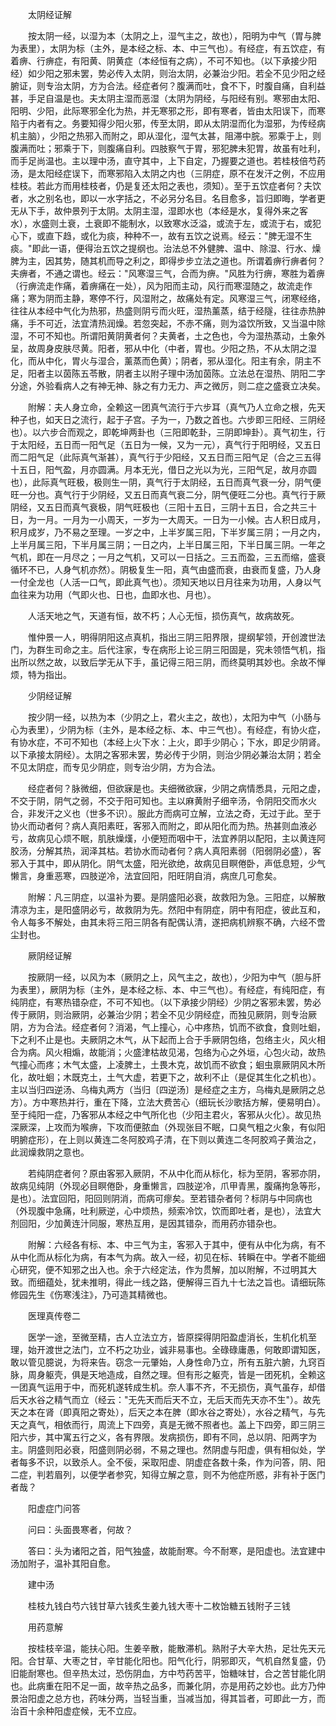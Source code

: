 <!-- { "loadSidebar": true } -->
　　太阴经证解

　　按太阴一经，以湿为本（太阴之上，湿气主之，故也），阳明为中气（胃与脾为表里），太阴为标（主外，是本经之标、本、中三气也）。有经症，有五饮症，有着痹、行痹症，有阳黄、阴黄症（本经恒有之病），不可不知也。（以下承接少阳经）如少阳之邪未罢，势必传入太阴，则治太阴，必兼治少阳。若全不见少阳之经腑证，则专治太阴，方为合法。经症者何？腹满而吐，食不下，时腹自痛，自利益甚，手足自温是也。夫太阴主湿而恶湿（太阴为阴经，与阳经有别。寒邪由太阳、阳明、少阳，此际寒邪全化为热，并无寒邪之形，即有寒者，皆由太阳误下，而寒陷于内者有之。务要知得少阳火邪，传至太阴，即从太阴湿而化为湿邪，为传经病机主脑），少阳之热邪入而附之，即从湿化，湿气太甚，阻滞中脘。邪乘于上，则腹满而吐；邪乘于下，则腹痛自利。四肢察气于胃，邪犯脾未犯胃，故虽有吐利，而手足尚温也。主以理中汤，直守其中，上下自定，乃握要之道也。若桂枝倍芍药汤，是太阳经症误下，而寒邪陷入太阴之内也（三阴症，原不在发汗之例，不应用桂枝。若此方而用桂枝者，仍是复还太阳之表也，须知）。至于五饮症者何？夫饮者，水之别名也，即以一水字括之，不必另分名目。名目愈多，旨归即晦，学者更无从下手，故仲景列于太阴。太阴主湿，湿即水也（本经是水，复得外来之客水），水盛则土衰，土衰即不能制水，以致寒水泛溢，或流于左，或流于右，或犯心下，或直下趋，或化为痰，种种不一，故有五饮之说焉。经云："脾无湿不生痰。"即此一语，便得治五饮之提纲也。治法总不外健脾、温中、除湿、行水、燥脾为主，因其势，随其机而导之利之，即得步步立法之道也。所谓着痹行痹者何？夫痹者，不通之谓也。经云："风寒湿三气，合而为痹。"风胜为行痹，寒胜为着痹（行痹流走作痛，着痹痛在一处），风为阳而主动，风行而寒湿随之，故流走作痛；寒为阴而主静，寒停不行，风湿附之，故痛处有定。风寒湿三气，闭寒经络，往往从本经中气化为热邪，热盛则阴亏而火旺，湿热薰蒸，结于经隧，往往赤热肿痛，手不可近，法宜清热润燥。若忽突起，不赤不痛，则为溢饮所致，又当温中除湿，不可不知也。所谓阳黄阴黄者何？夫黄者，土之色也，今为湿热蒸动，土象外呈，故周身皮肤尽黄。阳者，邪从中化（中者，胃也。少阳之热，不从太阴之湿化，而从中化，胃火与湿合，薰蒸而色黄）；阴者，邪从湿化。阳主有余，阴主不足，阳者主以茵陈五苓散，阴者主以附子理中汤加茵陈。立法总在湿热、阴阳二字分途，外验看病人之有神无神、脉之有力无力、声之微厉，则二症之盛衰立决矣。

　　附解：夫人身立命，全赖这一团真气流行于六步耳（真气乃人立命之根，先天种子也，如天日之流行，起于子宫。子为一，乃数之首也。六步即三阳经、三阴经也）。以六步合而观之，即乾坤两卦也（三阳即乾卦，三阴即坤卦）。真气初生，行于太阳经，五日而一阳气足（五日为一候，又为一元），真气行于阳明经，又五日而二阳气足（此际真气渐甚），真气行于少阳经，又五日而三阳气足（合之三五得十五日，阳气盈，月亦圆满。月本无光，借日之光以为光，三阳气足，故月亦圆也），此际真气旺极，极则生一阴，真气行于太阴经，五日而真气衰一分，阴气便旺一分也。真气行于少阴经，又五日而真气衰二分，阴气便旺二分也。真气行于厥阴经，又五日而真气衰极，阴气旺极也（三阳十五日，三阴十五日，合之共三十日，为一月。一月为一小周天，一岁为一大周天。一日为一小候。古人积日成月，积月成岁，乃不易之至理。一岁之中，上半岁属三阳，下半岁属三阴；一月之内，上半月属三阳，下半月属三阴；一日之内，上半日属三阳，下半日属三阴。一年之气机，即在一月尽之；一月之气机，又可以一日括之。三五而盈，三五而缩，盛衰循环不已，人身气机亦然）。阴极复生一阳，真气由盛而衰，由衰而复盛，乃人身一付全龙也（人活一口气，即此真气也）。须知天地以日月往来为功用，人身以气血往来为功用（气即火也、日也，血即水也、月也）。

　　人活天地之气，天道有恒，故不朽；人心无恒，损伤真气，故病故死。

　　惟仲景一人，明得阴阳这点真机，指出三阴三阳界限，提纲挈领，开创渡世法门，为群生司命之主。后代注家，专在病形上论三阴三阳固是，究未领悟气机，指出所以然之故，以致后学无从下手，虽记得三阳三阴，而终莫明其妙也。余故不惮烦，特为指出。

　　少阴经证解

　　按少阴一经，以热为本（少阴之上，君火主之，故也），太阳为中气（小肠与心为表里），少阴为标（主外，是本经之标、本、中三气也）。有经症，有协火症，有协水症，不可不知也（本经上火下水：上火，即手少阴心；下水，即足少阴肾。以下承接太阴经）。太阴之客邪未罢，势必传于少阴，则治少阴必兼治太阴；若全不见太阴症，而专见少阴症，则专治少阴，方为合法。

　　经症者何？脉微细，但欲寐是也。夫细微欲寐，少阴之病情悉具，元阳之虚，不交于阴，阴气之弱，不交于阳可知也。主以麻黄附子细辛汤，令阴阳交而水火合，非发汗之义也（世多不识）。服此方而病可立解，立法之奇，无过于此。至于协火而动者何？病人真阳素旺，客邪入而附之，即从阳化而为热。热甚则血液必亏，故病见心烦不眠，肌肤燥熯，小便短而咽中干，法宜养阴以配阳，主以黄连阿胶汤，分解其热，润泽其枯。若协水而动者何？病人真阳素弱（阳弱阴必盛），客邪入于其中，即从阴化。阴气太盛，阳光欲绝，故病见目瞑倦卧，声低息短，少气懒言，身重恶寒，四肢逆冷，法宜回阳，阳旺阴自消，病庶几可愈矣。

　　附解：凡三阴症，以温补为要。是阴盛阳必衰，故救阳为急。三阳症，以解散清凉为主，是阳盛阴必亏，故救阴为先。然阳中有阴症，阴中有阳症，彼此互和，令人每多不解处，由其未将三阳三阴各有配偶认清，遂把病机辨察不确，六经不啻尘封也。

　　厥阴经证解

　　按厥阴一经，以风为本（厥阴之上，风气主之，故也），少阳为中气（胆与肝为表里），厥阴为标（主外，是本经之标、本、中三气也）。有经症，有纯阳症，有纯阴症，有寒热错杂症，不可不知也。（以下承接少阴经）少阴之客邪未罢，势必传于厥阴，则治厥阴，必兼治少阴；若全不见少阴经症，而独见厥阴，则专治厥阴，方为合法。经症者何？消渴，气上撞心，心中疼热，饥而不欲食，食则吐蛔，下之利不止是也。夫厥阴之木气，从下起而上合于手厥阴包络，包络主火，风火相合为病。风火相煽，故能消；火盛津枯故见渴，包络为心之外垣，心包火动，故热气撞心而疼；木气太盛，上凌脾土，土畏木克，故饥而不欲食；蛔虫禀厥阴风木所化，故吐蛔；木既克土，土气大虚，若更下之，故利不止（是促其生化之机也）。主以当归四逆汤、乌梅丸两方（当归〔四逆汤〕是经症之主方，乌梅丸是厥阴之总方）。方中寒热并行，重在下降，立法大费苦心（细玩长沙歌括方解，便易明白）。至于纯阳一症，乃客邪从本经之中气所化也（少阳主君火，客邪从火化）。故见热深厥深，上攻而为喉痹，下攻而便脓血（外现张目不眠，口臭气粗之火象，有似阳明腑症形），在上则以黄连二冬阿胶鸡子清，在下则以黄连二冬阿胶鸡子黄治之，此润燥救阴之意也。

　　若纯阴症者何？原由客邪入厥阴，不从中化而从标化，标为至阴，客邪亦阴，故病见纯阴（外现必目瞑倦卧，身重懒言，四肢逆冷，爪甲青黑，腹痛拘急等形，是也）。法宜回阳，阳回则阴消，而病可瘳矣。至若错杂者何？标阴与中同病也（外现腹中急痛，吐利厥逆，心中烦热，频索冷饮，饮而即吐者，是也），法宜大剂回阳，少加黄连汁同服，寒热互用，是因其错杂，而用药亦错杂也。

　　附解：六经各有标、本、中三气为主，客邪入于其中，便有从中化为病，有不从中化而从标化为病，有本气为病。故入一经，初见在标、转瞬在中。学者不能细心研究，便不知邪之出入也。余于六经定法，作为贯解，加以附解，不过明其大致。而细蕴处，犹未推明，得此一线之路，便解得三百九十七法之旨也。请细玩陈修园先生《伤寒浅注》，乃可造其精微也。

　　医理真传卷二

　　医学一途，至微至精，古人立法立方，皆原探得阴阳盈虚消长，生机化机至理，始开渡世之法门，立不朽之功业，诚非易事也。全碌碌庸愚，何敢即谓知医，敢以管见臆说，为将来告。窃念一元肇始，人身性命乃立，所有五脏六腑，九窍百脉，周身躯壳，俱是天地造成，自然之理。但有形之躯壳，皆是一团死机，全赖这一团真气运用于中，而死机遂转成生机。奈人事不齐，不无损伤，真气虽存，却借后天水谷之精气而立（经云："无先天而后天不立，无后天而先天亦不生"）。故先天之本在肾（即真阳之寄处），后天之本在脾（即水谷之寄处），水谷之精气，与先天之真气，相依而行，周流上下四旁，真是无微不照者也。盖上下四旁，即三阴三阳六步，其中寓五行之义，各有界限。发病损伤，即有不同，总以阴、阳两字为主。阴盛则阳必衰，阳盛则阴必弱，不易之理也。然阴虚与阳虚，俱有相似处，学者每多不识，以致杀人。全不佞，采取阳虚、阴虚症各数十条，作为问答，阴、阳二症，判若眉列，以便学者参究，知得立解之意，则不为他症所惑，非有补于医门者哉？

　　阳虚症门问答

　　问曰：头面畏寒者，何故？

　　答曰：头为诸阳之首，阳气独盛，故能耐寒。今不耐寒，是阳虚也。法宜建中汤加附子，温补其阳自愈。

　　建中汤

　　桂枝九钱白芍六钱甘草六钱炙生姜九钱大枣十二枚饴糖五钱附子三钱

　　用药意解

　　按桂枝辛温，能扶心阳。生姜辛散，能散滞机。熟附子大辛大热，足壮先天元阳。合甘草、大枣之甘，辛甘能化阳也。阳气化行，阴邪即灭，气机自然复盛，仍旧能耐寒也。但辛热太过，恐伤阴血，方中芍药苦平，饴糖味甘，合之苦甘能化阴也。此病重在阳不足一面，故辛热之品多，而兼化阴，亦是用药之妙也。此方乃仲景治阳虚之总方也，药味分两，当轻当重，当减当加，得其旨者，可即此一方，而治百十余种阳虚症候，无不立应。

